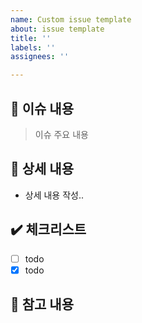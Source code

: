 ```yaml
---
name: Custom issue template
about: issue template
title: ''
labels: ''
assignees: ''

---
```


## :loudspeaker: 이슈 내용
> 이슈 주요 내용
## :page_with_curl: 상세 내용
- 상세 내용 작성..
## :heavy_check_mark: 체크리스트
- [ ] todo
- [x] todo
## :round_pushpin: 참고 내용
